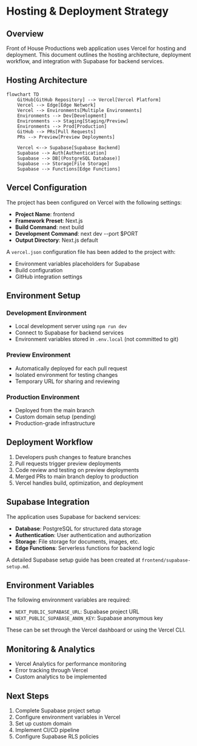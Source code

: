 # Hosting & Deployment Strategy

## Overview

Front of House Productions web application uses Vercel for hosting and deployment. This document outlines the hosting architecture, deployment workflow, and integration with Supabase for backend services.

## Hosting Architecture

```mermaid
flowchart TD
    GitHub[GitHub Repository] --> Vercel[Vercel Platform]
    Vercel --> Edge[Edge Network]
    Vercel --> Environments[Multiple Environments]
    Environments --> Dev[Development]
    Environments --> Staging[Staging/Preview]
    Environments --> Prod[Production]
    GitHub --> PRs[Pull Requests]
    PRs --> Preview[Preview Deployments]
    
    Vercel <--> Supabase[Supabase Backend]
    Supabase --> Auth[Authentication]
    Supabase --> DB[(PostgreSQL Database)]
    Supabase --> Storage[File Storage]
    Supabase --> Functions[Edge Functions]
```

## Vercel Configuration

The project has been configured on Vercel with the following settings:

- **Project Name**: frontend
- **Framework Preset**: Next.js
- **Build Command**: next build
- **Development Command**: next dev --port $PORT
- **Output Directory**: Next.js default

A `vercel.json` configuration file has been added to the project with:

- Environment variables placeholders for Supabase
- Build configuration
- GitHub integration settings

## Environment Setup

### Development Environment

- Local development server using `npm run dev`
- Connect to Supabase for backend services
- Environment variables stored in `.env.local` (not committed to git)

### Preview Environment

- Automatically deployed for each pull request
- Isolated environment for testing changes
- Temporary URL for sharing and reviewing

### Production Environment

- Deployed from the main branch
- Custom domain setup (pending)
- Production-grade infrastructure

## Deployment Workflow

1. Developers push changes to feature branches
2. Pull requests trigger preview deployments
3. Code review and testing on preview deployments
4. Merged PRs to main branch deploy to production
5. Vercel handles build, optimization, and deployment

## Supabase Integration

The application uses Supabase for backend services:

- **Database**: PostgreSQL for structured data storage
- **Authentication**: User authentication and authorization
- **Storage**: File storage for documents, images, etc.
- **Edge Functions**: Serverless functions for backend logic

A detailed Supabase setup guide has been created at `frontend/supabase-setup.md`.

## Environment Variables

The following environment variables are required:

- `NEXT_PUBLIC_SUPABASE_URL`: Supabase project URL
- `NEXT_PUBLIC_SUPABASE_ANON_KEY`: Supabase anonymous key

These can be set through the Vercel dashboard or using the Vercel CLI.

## Monitoring & Analytics

- Vercel Analytics for performance monitoring
- Error tracking through Vercel
- Custom analytics to be implemented

## Next Steps

1. Complete Supabase project setup
2. Configure environment variables in Vercel
3. Set up custom domain
4. Implement CI/CD pipeline
5. Configure Supabase RLS policies
